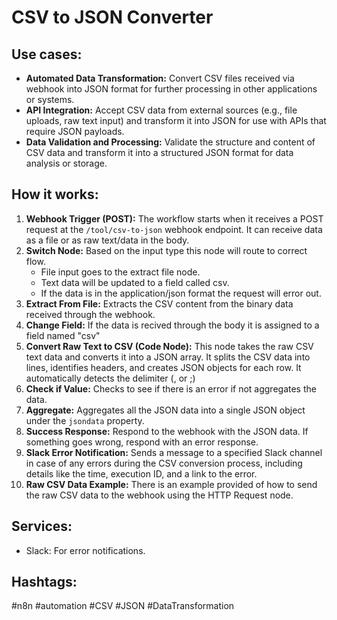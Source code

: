 # CSV to JSON Converter

## Use cases:

- **Automated Data Transformation:** Convert CSV files received via webhook into JSON format for further processing in other applications or systems.
- **API Integration:**  Accept CSV data from external sources (e.g., file uploads, raw text input) and transform it into JSON for use with APIs that require JSON payloads.
- **Data Validation and Processing:** Validate the structure and content of CSV data and transform it into a structured JSON format for data analysis or storage.

## How it works:

1.  **Webhook Trigger (POST):** The workflow starts when it receives a POST request at the `/tool/csv-to-json` webhook endpoint. It can receive data as a file or as raw text/data in the body.
2.  **Switch Node:** Based on the input type this node will route to correct flow.
    *   File input goes to the extract file node.
    *   Text data will be updated to a field called csv.
    *   If the data is in the application/json format the request will error out.
3.  **Extract From File:** Extracts the CSV content from the binary data received through the webhook.
4.  **Change Field:** If the data is recived through the body it is assigned to a field named "csv"
5.  **Convert Raw Text to CSV (Code Node):** This node takes the raw CSV text data and converts it into a JSON array. It splits the CSV data into lines, identifies headers, and creates JSON objects for each row. It automatically detects the delimiter (, or ;)
6.  **Check if Value:** Checks to see if there is an error if not aggregates the data.
7.  **Aggregate:** Aggregates all the JSON data into a single JSON object under the `jsondata` property.
8.  **Success Response:** Respond to the webhook with the JSON data. If something goes wrong, respond with an error response.
9.  **Slack Error Notification:** Sends a message to a specified Slack channel in case of any errors during the CSV conversion process, including details like the time, execution ID, and a link to the error.
10. **Raw CSV Data Example:** There is an example provided of how to send the raw CSV data to the webhook using the HTTP Request node.

## Services:

-   Slack: For error notifications.

## Hashtags:

#n8n #automation #CSV #JSON #DataTransformation
